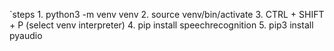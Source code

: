 `steps 
    1. python3 -m venv venv
    2. source venv/bin/activate
    3. CTRL + SHIFT + P (select venv interpreter)
    4. pip install speechrecognition
    5. pip3 install pyaudio
    